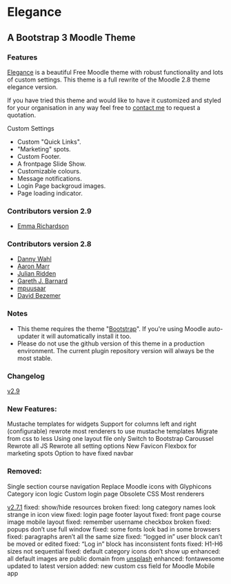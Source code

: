# Elegance

## A Bootstrap 3 Moodle Theme

### Features

[Elegance](https://moodle.org/plugins/view.php?plugin=theme_elegance) is a beautiful Free Moodle theme with robust functionality and lots of custom settings. This theme is a full rewrite of the Moodle 2.8 theme elegance version.

If you have tried this theme and would like to have it customized and styled for your organisation in any way feel free to [contact me](http://theming.sonsbeekmedia.nl/blocks/dashboard/contact.php?dashboard=contact) to request a quotation. 

Custom Settings
* Custom "Quick Links".
* "Marketing" spots.
* Custom Footer.
* A frontpage Slide Show.
* Customizable colours.
* Message notifications.
* Login Page backgroud images.
* Page loading indicator.

### Contributors version 2.9

*   [Emma Richardson](https://www.linkedin.com/in/edconsulting)

### Contributors version 2.8

*   [Danny Wahl](http://www.iyware.com)
*   [Aaron Marr](https://github.com/aaronmarruk)
*   [Julian Ridden](http://moodleman.net/)
*   [Gareth J. Barnard](http://about.me/gjbarnard)
*   [mpuusaar](https://github.com/mpuusaar)
*   [David Bezemer](http://www.davidbezemer.nl)

### Notes
* This theme requires the theme "[Bootstrap](https://moodle.org/plugins/view.php?plugin=theme_bootstrap)".  If you're using Moodle auto-updater it will automatically install it too.
* Please do not use the github version of this theme in a production environment.  The current plugin repository version will always be the most stable.

### Changelog

[v2.9](https://github.com/bmbrands/moodle-theme_elegance)

### New Features:

Mustache templates for widgets
Support for columns left and right (configurable)
rewrote most renderers to use mustache templates
Migrate from css to less
Using one layout file only
Switch to Bootstrap Caroussel
Rewrote all JS
Rewrote all setting options
New Favicon
Flexbox for marketing spots
Option to have fixed navbar

### Removed:
Single section course navigation
Replace Moodle icons with Glyphicons
Category icon logic
Custom login page
Obsolete CSS
Most renderers


[v2.7.1](https://github.com/thedannywahl/moodle-theme_elegance/issues?q=milestone%3Av2.7.1+is%3Aclosed)
fixed: show/hide resources broken
fixed: long category names look strange in icon view
fixed: login page footer layout
fixed: front page course image mobile layout
fixed: remember username checkbox broken
fixed: popups don’t use full window
fixed: some fonts look bad in some browsers
fixed: paragraphs aren’t all the same size
fixed: “logged in” user block can’t be moved or edited
fixed: “Log in” block has inconsistent fonts
fixed: H1-H6 sizes not sequential
fixed: default category icons don’t show up
enhanced: all default images are public domain from [unsplash](http://unsplash.com)
enhanced: fontawesome updated to latest version
added: new custom css field for Moodle Mobile app